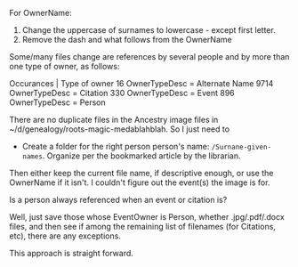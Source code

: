 For OwnerName:

1. Change the uppercase of surnames to lowercase - except first letter.
2. Remove the dash and what follows from the OwnerName

Some/many files change are references by several people and by more than one type of owner, as follows: 


Occurances | Type of owner
     16 OwnerTypeDesc = Alternate Name
   9714 OwnerTypeDesc = Citation
    330 OwnerTypeDesc = Event
    896 OwnerTypeDesc = Person

There are no duplicate files in the Ancestry image files in ~/d/genealogy/roots-magic-medablahblah. So I just need to

* Create a folder for the right person person's name: `/Surnane-given-names`. Organize per the bookmarked article
by the librarian.

Then either keep the current file name, if descriptive enough, or use the OwnerName if it isn't. I couldn't
figure out the event(s) the image is for.

Is a person always referenced when an event or citation is?

Well, just save those whose EventOwner is Person, whether .jpg/.pdf/.docx files, and then see if among the
remaining list of filenames (for Citations, etc), there are any exceptions.

This approach is straight forward.
